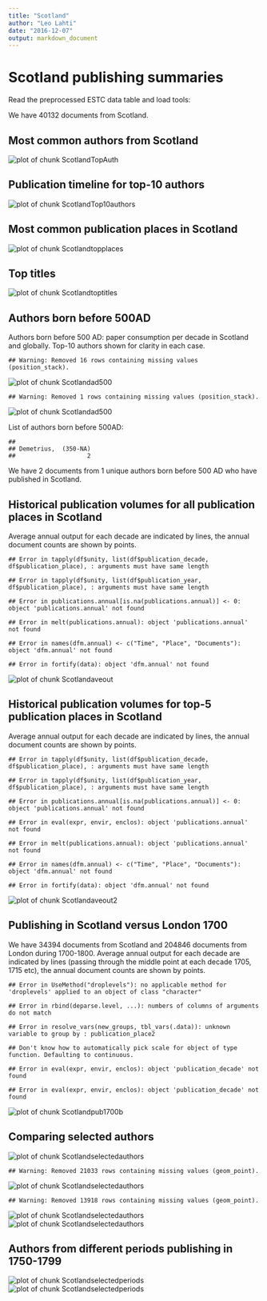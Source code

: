 ```yaml
---
title: "Scotland"
author: "Leo Lahti"
date: "2016-12-07"
output: markdown_document
---
```



# Scotland publishing summaries

Read the preprocessed ESTC data table and load tools:






We have 40132 documents from Scotland.


## Most common authors from Scotland

![plot of chunk ScotlandTopAuth](figure/ScotlandTopAuth-1.png)


## Publication timeline for top-10 authors

![plot of chunk ScotlandTop10authors](figure/ScotlandTop10authors-1.png)


## Most common publication places in Scotland

![plot of chunk Scotlandtopplaces](figure/Scotlandtopplaces-1.png)


## Top titles 

![plot of chunk Scotlandtoptitles](figure/Scotlandtoptitles-1.png)


## Authors born before 500AD

Authors born before 500 AD: paper consumption per decade in Scotland and globally. Top-10 authors shown for clarity in each case.


```
## Warning: Removed 16 rows containing missing values (position_stack).
```

![plot of chunk Scotlandad500](figure/Scotlandad500-1.png)

```
## Warning: Removed 1 rows containing missing values (position_stack).
```

![plot of chunk Scotlandad500](figure/Scotlandad500-2.png)


List of authors born before 500AD:


```
## 
## Demetrius,  (350-NA) 
##                    2
```

We have 2 documents from 1 unique
authors born before 500 AD who have published in Scotland.



## Historical publication volumes for all publication places in Scotland

Average annual output for each decade are indicated by lines, the annual document counts are shown by points. 


```
## Error in tapply(df$unity, list(df$publication_decade, df$publication_place), : arguments must have same length
```

```
## Error in tapply(df$unity, list(df$publication_year, df$publication_place), : arguments must have same length
```

```
## Error in publications.annual[is.na(publications.annual)] <- 0: object 'publications.annual' not found
```

```
## Error in melt(publications.annual): object 'publications.annual' not found
```

```
## Error in names(dfm.annual) <- c("Time", "Place", "Documents"): object 'dfm.annual' not found
```

```
## Error in fortify(data): object 'dfm.annual' not found
```

![plot of chunk Scotlandaveout](figure/Scotlandaveout-1.png)


## Historical publication volumes for top-5 publication places in Scotland

Average annual output for each decade are indicated by lines, the annual document counts are shown by points. 


```
## Error in tapply(df$unity, list(df$publication_decade, df$publication_place), : arguments must have same length
```

```
## Error in tapply(df$unity, list(df$publication_year, df$publication_place), : arguments must have same length
```

```
## Error in publications.annual[is.na(publications.annual)] <- 0: object 'publications.annual' not found
```

```
## Error in eval(expr, envir, enclos): object 'publications.annual' not found
```

```
## Error in melt(publications.annual): object 'publications.annual' not found
```

```
## Error in names(dfm.annual) <- c("Time", "Place", "Documents"): object 'dfm.annual' not found
```

```
## Error in fortify(data): object 'dfm.annual' not found
```

![plot of chunk Scotlandaveout2](figure/Scotlandaveout2-1.png)


## Publishing in Scotland versus London 1700 



We have 34394 documents from Scotland and 204846 documents from London during 1700-1800. Average annual output for each decade are indicated by lines (passing through the middle point at each decade 1705, 1715 etc), the annual document counts are shown by points.


```
## Error in UseMethod("droplevels"): no applicable method for 'droplevels' applied to an object of class "character"
```

```
## Error in rbind(deparse.level, ...): numbers of columns of arguments do not match
```

```
## Error in resolve_vars(new_groups, tbl_vars(.data)): unknown variable to group by : publication_place2
```

```
## Don't know how to automatically pick scale for object of type function. Defaulting to continuous.
```

```
## Error in eval(expr, envir, enclos): object 'publication_decade' not found
```

```
## Error in eval(expr, envir, enclos): object 'publication_decade' not found
```

![plot of chunk Scotlandpub1700b](figure/Scotlandpub1700b-1.png)




## Comparing selected authors

![plot of chunk Scotlandselectedauthors](figure/Scotlandselectedauthors-1.png)

```
## Warning: Removed 21033 rows containing missing values (geom_point).
```

![plot of chunk Scotlandselectedauthors](figure/Scotlandselectedauthors-2.png)

```
## Warning: Removed 13918 rows containing missing values (geom_point).
```

![plot of chunk Scotlandselectedauthors](figure/Scotlandselectedauthors-3.png)![plot of chunk Scotlandselectedauthors](figure/Scotlandselectedauthors-4.png)

## Authors from different periods publishing in 1750-1799

![plot of chunk Scotlandselectedperiods](figure/Scotlandselectedperiods-1.png)![plot of chunk Scotlandselectedperiods](figure/Scotlandselectedperiods-2.png)

